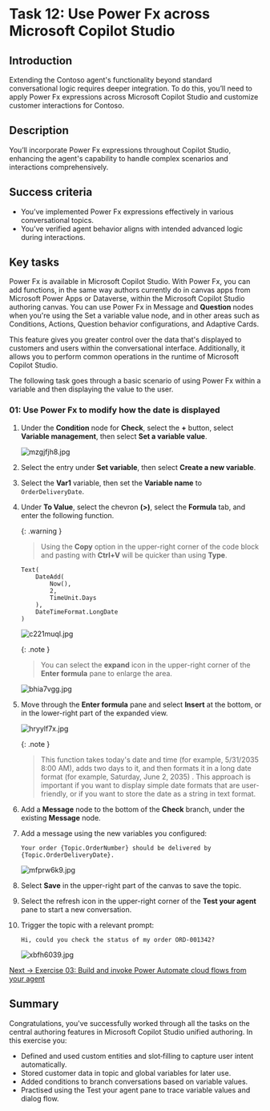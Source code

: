 # Task 12: Use Power Fx across Microsoft Copilot Studio

## Introduction

Extending the Contoso agent's functionality beyond standard conversational logic requires deeper integration. To do this, you’ll need to apply Power Fx expressions across Microsoft Copilot Studio and customize customer interactions for Contoso.

## Description

You’ll incorporate Power Fx expressions throughout Copilot Studio, enhancing the agent's capability to handle complex scenarios and interactions comprehensively.

## Success criteria

-   You’ve implemented Power Fx expressions effectively in various conversational topics.
-   You’ve verified agent behavior aligns with intended advanced logic during interactions.


## Key tasks

Power Fx is available in Microsoft Copilot Studio. With Power Fx, you can add functions, in the same way authors currently do in canvas apps from Microsoft Power Apps or Dataverse, within the Microsoft Copilot Studio authoring canvas. You can use Power Fx in Message and **Question** nodes when you're using the Set a variable value node, and in other areas such as Conditions, Actions, Question behavior configurations, and Adaptive Cards. 

This feature gives you greater control over the data that's displayed to customers and users within the conversational interface. Additionally, it allows you to perform common operations in the runtime of Microsoft Copilot Studio.
 	
The following task goes through a basic scenario of using Power Fx within a variable and then displaying the value to the user.

### 01: Use Power Fx to modify how the date is displayed

1. Under the **Condition** node for **Check**, select the **+** button, select **Variable management**, then select **Set a variable value**.

    ![mzgjfjh8.jpg](../../media/mzgjfjh8.jpg)

1. Select the entry under **Set variable**, then select **Create a new variable**.

1. Select the **Var1** variable, then set the **Variable name** to `OrderDeliveryDate`.

1. Under **To Value**, select the chevron **(>)**, select the **Formula** tab, and enter the following function.

	{: .warning }
    > Using the **Copy** option in the upper-right corner of the code block and pasting with **Ctrl+V** will be quicker than using **Type**. 

	```
	Text(
		DateAdd(
			Now(),
			2,
			TimeUnit.Days
		),
		DateTimeFormat.LongDate
	)
	```

	![c221muql.jpg](../../media/c221muql.jpg)

	{: .note }
    > You can select the **expand** icon in the upper-right corner of the **Enter formula** pane to enlarge the area.

	![bhia7vgg.jpg](../../media/bhia7vgg.jpg)

1. Move through the **Enter formula** pane and select **Insert** at the bottom, or in the lower-right part of the expanded view.

	![hryylf7x.jpg](../../media/hryylf7x.jpg)

	{: .note }
    > This function takes today's date and time (for example, 5/31/2035 8:00 AM), adds two days to it, and then formats it in a long date format (for example, Saturday, June 2, 2035) . This approach is important if you want to display simple date formats that are user-friendly, or if you want to store the date as a string in text format.

1. Add a **Message** node to the bottom of the **Check** branch, under the existing **Message** node.

1. Add a message using the new variables you configured:

	```
    Your order {Topic.OrderNumber} should be delivered by {Topic.OrderDeliveryDate}.
    ```

	![mfprw6k9.jpg](../../media/mfprw6k9.jpg)

1. Select **Save** in the upper-right part of the canvas to save the topic.

1. Select the refresh icon in the upper-right corner of the **Test your agent** pane to start a new conversation.

1. Trigger the topic with a relevant prompt:

	```
    Hi, could you check the status of my order ORD-001342?
    ```

	![xbfh6039.jpg](../../media/xbfh6039.jpg)

</details>

[Next → Exercise 03: Build and invoke Power Automate cloud flows from your agent](../Ex03/Ex03-EN.md)

## Summary

Congratulations, you've successfully worked through all the tasks on the central authoring features in Microsoft Copilot Studio unified authoring. In this exercise you:

 - Defined and used custom entities and slot‑filling to capture user intent automatically.
 - Stored customer data in topic and global variables for later use.
 - Added conditions to branch conversations based on variable values.
 - Practised using the Test your agent pane to trace variable values and dialog flow. 